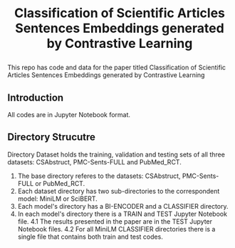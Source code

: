 # <p align=center>Classification of Scientific Articles Sentences Embeddings generated by Contrastive Learning</p>

This repo has code and data for the paper titled Classification of Scientific Articles Sentences Embeddings generated by Contrastive Learning

## Introduction

All codes are in Jupyter Notebook format.

## Directory Strucutre

Directory Dataset holds the training, validation and testing sets of all three datasets: CSAbstruct, PMC-Sents-FULL and PubMed_RCT.

1. The base directory referes to the datasets: CSAbstruct, PMC-Sents-FULL or PubMed_RCT.
2. Each dataset directory has two sub-directories to the correspondent model: MiniLM or SciBERT.
3. Each model's directory has a BI-ENCODER and a CLASSIFIER directory.
4. In each model's directory there is a TRAIN and TEST Jupyter Notebook file.
  4.1 The results presented in the paper are in the TEST Jupyter Notebook files.
  4.2 For all MiniLM CLASSIFIER directories there is a single file that contains both train and test codes.
